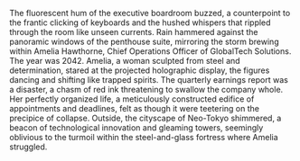 The fluorescent hum of the executive boardroom buzzed, a counterpoint to the frantic clicking of keyboards and the hushed whispers that rippled through the room like unseen currents.  Rain hammered against the panoramic windows of the penthouse suite, mirroring the storm brewing within Amelia Hawthorne, Chief Operations Officer of GlobalTech Solutions.  The year was 2042.  Amelia, a woman sculpted from steel and determination, stared at the projected holographic display, the figures dancing and shifting like trapped spirits.  The quarterly earnings report was a disaster, a chasm of red ink threatening to swallow the company whole.  Her perfectly organized life, a meticulously constructed edifice of appointments and deadlines, felt as though it were teetering on the precipice of collapse.  Outside, the cityscape of Neo-Tokyo shimmered, a beacon of technological innovation and gleaming towers, seemingly oblivious to the turmoil within the steel-and-glass fortress where Amelia struggled.
